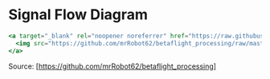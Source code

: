 # Signal Flow Diagram

```jsx
<a target="_blank" rel="noopener noreferrer" href="https://raw.githubusercontent.com/mrRobot62/betaflight_processing/master/bf-4.2_processing-workflow.svg">
  <img src="https://github.com/mrRobot62/betaflight_processing/raw/master/bf-4.2_processing-workflow.svg" alt="BF 4.2 latest graph version" style="max-width:100%;" />
</a>
```

Source: [https://github.com/mrRobot62/betaflight_processing]
